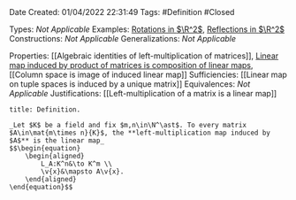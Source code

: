 <br />
<br />

Date Created: 01/04/2022 22:31:49
Tags: #Definition #Closed 

Types: _Not Applicable_
Examples: [Rotations in $\R^2$](Rotations%20in%20R2.md), [Reflections in $\R^2$](Reflections%20in%20R2.md)
Constructions: _Not Applicable_
Generalizations: _Not Applicable_

Properties: [[Algebraic identities of left-multiplication of matrices]], [Linear map induced by product of matrices is composition of linear maps](Linear%20map%20induced%20by%20product%20of%20matrices%20is%20composition%20of%20linear%20maps.md), [[Column space is image of induced linear map]]
Sufficiencies: [[Linear map on tuple spaces is induced by a unique matrix]]
Equivalences: _Not Applicable_
Justifications: [[Left-multiplication of a matrix is a linear map]]

``` ad-Definition
title: Definition.

_Let $K$ be a field and fix $m,n\in\N^\ast$. To every matrix $A\in\mat{m\times n}{K}$, the **left-multiplication map induced by $A$** is the linear map_
$$\begin{equation}
    \begin{aligned}
        L_A:K^n&\to K^m \\
        \v{x}&\mapsto A\v{x}.
    \end{aligned}
\end{equation}$$

```
